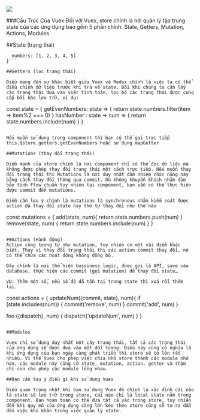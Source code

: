 ![](https://topdev.vn/blog/wp-content/uploads/2019/02/vuex-la-gi-1.png)


###Cấu Trúc Của Vuex
Đối với Vuex, store chính là nơi quản lý tập trung state của các ứng dụng bao gồm 5 phần chính: State, Getters, Mutation, Actions, Modules

##State (trạng thái)

```const state = {
  numbers: [1, 2, 3, 4, 5]
}```

##Getters (lọc trạng thái)

Điều mang đến sự khác biệt giữa Vuex và Redux chính là việc ta có thể điều chỉnh dữ liệu trước khi trả về state. Đôi khi chúng ta cần lấy các trạng thái dựa vào việc tính toán, lọc bỏ các trạng thái được cung cấp bởi kho lưu trữ, ví dụ:

```
const state = {
  getEvenNumbers: state => {
    return state.numbers.filter(item => item%2 === 0)
  }
  hasNumber : state => num => {
    return state.numbers.include(num)
  }
}
```

Nếu muốn sử dụng trong component thì bạn có thể gọi trực tiếp this.$store.getters.getEvenNumbers hoặc sử dụng mapGetter

##Mutations (thay đổi trạng thái)

Điểm mạnh của store chính là nơi compoment chỉ có thể đọc dữ liệu mà không được phép thay đổi trạng thái một cách trực tiếp. Nếu muốn thay đổi trạng thái thì Mutations là nơi duy nhất đảm nhiệm chức năng này bằng cách thay đổi thông qua commit. Dù không khuyến khích nhằm đảm bảo tính Flow chuẩn tuy nhiên tại compoment, bạn vẫn có thể thực hiện được commit đến mutations.

Điểm cần lưu ý chính là mutations là synchronous nhằm kiểm soát được action đã thay đổi state hay thứ tự thay đổi như thế nào

```
const mutations = {
  add(state, num){
    return state.numbers.push(num)
  }
  remove(state, num) {
    return state.numbers.include(num)
  }
}
```

##Actions (Hành động)
Action cũng tương tự như mutation, tuy nhiên có một vài điểm khác biệt. Thay vì thay đổi trạng thái thì các action commit thay đổi, nó có thể chứa các hoạt động không đồng bộ.

Đây chính là nơi thể hiện bussiness logic, được gọi là API, save vào database, thực hiện các commit (gọi mutation) để thay đổi state…

VD: Thêm một số, nếu số đó đã tồn tại trong state thì xoá rồi thêm lại.

```
const actions = {
  updateNum({commit, state}, num){
    if (state.includes(num)) {
      commit('remove', num)
    }
    commit('add', num)
  }

  foo ({dispatch}, num) {
    dispatch('updateNum', num)
  }
}
```

##Modules

Vuex chỉ sử dụng duy nhất một cây trạng thái, tất cả các trạng thái của ứng dụng sẽ được đưa vào một đối tượng. Điều này cũng có nghĩa là khi ứng dụng của bạn ngày càng phát triển thì store sẽ to lên rất nhiều. Vì thế Vuex cho phép việc chia nhỏ store thành các module nhỏ hơn, các module này cũng có state, mutation, action, getter và thậm chí còn cho phép các module lồng nhau.

##Bạn cần lưu ý điều gì khi sử dụng Vuex

Điều quan trọng nhất khi bạn sử dụng Vuex đó chính là xác định cái nào là state sẽ lưu trữ trong store, cái nào chỉ là local state nằm trong component. Bạn hoàn toàn có thể đưa tất cả vào trong store, tuy nhiên đến khi quy mô của ứng dụng càng lớn kéo theo store cũng sẽ to ra dẫn đến việc khó khăn trong việc quản lý state.
